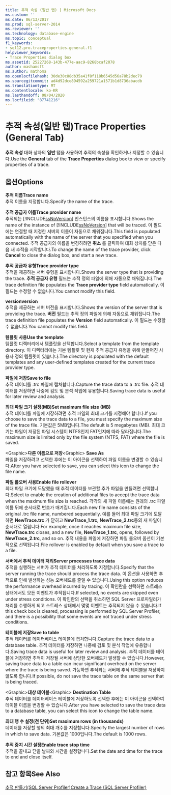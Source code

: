 ```yaml
---
title: 추적 속성 (일반 탭) | Microsoft Docs
ms.custom: ''
ms.date: 06/13/2017
ms.prod: sql-server-2014
ms.reviewer: ''
ms.technology: database-engine
ms.topic: conceptual
f1_keywords:
- sql12.pro.traceproperties.general.f1
helpviewer_keywords:
- Trace Properties dialog box
ms.assetid: 25227268-143b-477e-aac9-8268bcaf2078
author: mashamsft
ms.author: mathoma
ms.openlocfilehash: 30de30c88db35a41f8f118b6545d56a78b2dec79
ms.sourcegitcommit: ad4d92dce894592a259721a1571b1d8736abacdb
ms.translationtype: MT
ms.contentlocale: ko-KR
ms.lasthandoff: 08/04/2020
ms.locfileid: "87741216"
---
```

# <a name="trace-properties-general-tab"></a><span data-ttu-id="acde8-102">추적 속성(일반 탭)</span><span class="sxs-lookup"><span data-stu-id="acde8-102">Trace Properties (General Tab)</span></span>
  <span data-ttu-id="acde8-103">**추적 속성** 대화 상자의 **일반** 탭을 사용하여 추적의 속성을 확인하거나 지정할 수 있습니다.</span><span class="sxs-lookup"><span data-stu-id="acde8-103">Use the **General** tab of the **Trace Properties** dialog box to view or specify properties of a trace.</span></span>  
  
## <a name="options"></a><span data-ttu-id="acde8-104">옵션</span><span class="sxs-lookup"><span data-stu-id="acde8-104">Options</span></span>  
 <span data-ttu-id="acde8-105">**추적 이름**</span><span class="sxs-lookup"><span data-stu-id="acde8-105">**Trace name**</span></span>  
 <span data-ttu-id="acde8-106">추적 이름을 지정합니다.</span><span class="sxs-lookup"><span data-stu-id="acde8-106">Specify the name of the trace.</span></span>  
  
 <span data-ttu-id="acde8-107">**추적 공급자 이름**</span><span class="sxs-lookup"><span data-stu-id="acde8-107">**Trace provider name**</span></span>  
 <span data-ttu-id="acde8-108">추적되는 [!INCLUDE[ssNoVersion](../includes/ssnoversion-md.md)] 인스턴스의 이름을 표시합니다.</span><span class="sxs-lookup"><span data-stu-id="acde8-108">Shows the name of the instance of [!INCLUDE[ssNoVersion](../includes/ssnoversion-md.md)] that will be traced.</span></span> <span data-ttu-id="acde8-109">이 필드에는 연결할 때 지정한 서버의 이름이 자동으로 채워집니다.</span><span class="sxs-lookup"><span data-stu-id="acde8-109">This field is populated automatically with the name of the server that you specified when you connected.</span></span> <span data-ttu-id="acde8-110">추적 공급자의 이름을 변경하려면 **취소** 를 클릭하여 대화 상자를 닫은 다음 새 추적을 시작합니다.</span><span class="sxs-lookup"><span data-stu-id="acde8-110">To change the name of the trace provider, click **Cancel** to close the dialog box, and start a new trace.</span></span>  
  
 <span data-ttu-id="acde8-111">**추적 공급자 유형**</span><span class="sxs-lookup"><span data-stu-id="acde8-111">**Trace provider type**</span></span>  
 <span data-ttu-id="acde8-112">추적을 제공하는 서버 유형을 표시합니다.</span><span class="sxs-lookup"><span data-stu-id="acde8-112">Shows the server type that is providing the trace.</span></span> <span data-ttu-id="acde8-113">**추적 공급자 유형** 필드는 추적 정의 파일에 의해 자동으로 채워집니다.</span><span class="sxs-lookup"><span data-stu-id="acde8-113">The trace definition file populates the **Trace provider type** field automatically.</span></span> <span data-ttu-id="acde8-114">이 필드는 수정할 수 없습니다.</span><span class="sxs-lookup"><span data-stu-id="acde8-114">You cannot modify this field.</span></span>  
  
 <span data-ttu-id="acde8-115">**version**</span><span class="sxs-lookup"><span data-stu-id="acde8-115">**version**</span></span>  
 <span data-ttu-id="acde8-116">추적을 제공하는 서버 버전을 표시합니다.</span><span class="sxs-lookup"><span data-stu-id="acde8-116">Shows the version of the server that is providing the trace.</span></span> <span data-ttu-id="acde8-117">**버전** 필드는 추적 정의 파일에 의해 자동으로 채워집니다.</span><span class="sxs-lookup"><span data-stu-id="acde8-117">The trace definition file populates the **Version** field automatically.</span></span> <span data-ttu-id="acde8-118">이 필드는 수정할 수 없습니다.</span><span class="sxs-lookup"><span data-stu-id="acde8-118">You cannot modify this field.</span></span>  
  
 <span data-ttu-id="acde8-119">**템플릿 사용**</span><span class="sxs-lookup"><span data-stu-id="acde8-119">**Use the template**</span></span>  
 <span data-ttu-id="acde8-120">템플릿 디렉터리에서 템플릿을 선택합니다.</span><span class="sxs-lookup"><span data-stu-id="acde8-120">Select a template from the template directory.</span></span> <span data-ttu-id="acde8-121">이 디렉터리에는 기본 템플릿 및 현재 추적 공급자 유형을 위해 만들어진 사용자 정의 템플릿이 있습니다.</span><span class="sxs-lookup"><span data-stu-id="acde8-121">The directory is populated with the default templates and any user-defined templates created for the current trace provider type.</span></span>  
  
 <span data-ttu-id="acde8-122">**파일에 저장**</span><span class="sxs-lookup"><span data-stu-id="acde8-122">**Save to file**</span></span>  
 <span data-ttu-id="acde8-123">추적 데이터를 .trc 파일에 캡처합니다.</span><span class="sxs-lookup"><span data-stu-id="acde8-123">Capture the trace data to a .trc file.</span></span> <span data-ttu-id="acde8-124">추적 데이터를 저장하면 나중에 검토 및 분석 작업에 유용합니다.</span><span class="sxs-lookup"><span data-stu-id="acde8-124">Saving trace data is useful for later review and analysis.</span></span>  
  
 <span data-ttu-id="acde8-125">**최대 파일 크기 설정(MB)**</span><span class="sxs-lookup"><span data-stu-id="acde8-125">**Set maximum file size (MB)**</span></span>  
 <span data-ttu-id="acde8-126">추적 데이터를 파일에 저장하려면 추적 파일의 최대 크기를 지정해야 합니다.</span><span class="sxs-lookup"><span data-stu-id="acde8-126">If you choose to save the trace data to a file, you must specify the maximum size of the trace file.</span></span> <span data-ttu-id="acde8-127">기본값은 5MB입니다.</span><span class="sxs-lookup"><span data-stu-id="acde8-127">The default is 5 megabytes (MB).</span></span> <span data-ttu-id="acde8-128">최대 크기는 파일이 저장된 파일 시스템이 NTFS인지 FAT인지에 따라 달라집니다.</span><span class="sxs-lookup"><span data-stu-id="acde8-128">The maximum size is limited only by the file system (NTFS, FAT) where the file is saved.</span></span>  
  
 <span data-ttu-id="acde8-129">\<Graphic>**다른 이름으로 저장**</span><span class="sxs-lookup"><span data-stu-id="acde8-129">\<Graphic> **Save As**</span></span>  
 <span data-ttu-id="acde8-130">파일을 저장하려고 선택한 후에는 이 아이콘을 선택하여 파일 이름을 변경할 수 있습니다.</span><span class="sxs-lookup"><span data-stu-id="acde8-130">After you have selected to save, you can select this icon to change the file name.</span></span>  
  
 <span data-ttu-id="acde8-131">**파일 롤오버 사용**</span><span class="sxs-lookup"><span data-stu-id="acde8-131">**Enable file rollover**</span></span>  
 <span data-ttu-id="acde8-132">최대 파일 크기에 도달했을 때 추적 데이터를 보관할 추가 파일을 만들려면 선택합니다.</span><span class="sxs-lookup"><span data-stu-id="acde8-132">Select to enable the creation of additional files to accept the trace data when the maximum file size is reached.</span></span> <span data-ttu-id="acde8-133">각각의 새 파일 이름에는 원래의 .trc 파일 이름 뒤에 순서대로 번호가 매겨집니다.</span><span class="sxs-lookup"><span data-stu-id="acde8-133">Each new file name consists of the original .trc file name, numbered sequentially.</span></span> <span data-ttu-id="acde8-134">예를 들어 최대 파일 크기에 도달하면 **NewTrace.trc** 가 닫히고 **NewTrace_1.trc**, **NewTrace_2.trc**등의 새 파일이 순서대로 열립니다.</span><span class="sxs-lookup"><span data-stu-id="acde8-134">For example, once it reaches maximum file size, **NewTrace.trc** closes, and a new file, **NewTrace_1.trc**, opens, followed by **NewTrace_2.trc**, and so on.</span></span> <span data-ttu-id="acde8-135">추적 내용을 파일에 저장하면 파일 롤오버 옵션이 기본적으로 선택됩니다.</span><span class="sxs-lookup"><span data-stu-id="acde8-135">File rollover is enabled by default when you save a trace to a file.</span></span>  
  
 <span data-ttu-id="acde8-136">**서버에서 추적 데이터 처리**</span><span class="sxs-lookup"><span data-stu-id="acde8-136">**Server processes trace data**</span></span>  
 <span data-ttu-id="acde8-137">추적을 실행하는 서버가 추적 데이터를 처리하도록 지정합니다.</span><span class="sxs-lookup"><span data-stu-id="acde8-137">Specify that the server running the trace should process the trace data.</span></span> <span data-ttu-id="acde8-138">이 옵션을 사용하면 추적으로 인해 발생하는 성능 오버헤드를 줄일 수 있습니다.</span><span class="sxs-lookup"><span data-stu-id="acde8-138">Using this option reduces the performance overhead incurred by tracing.</span></span> <span data-ttu-id="acde8-139">이 확인란을 선택하면 스트레스 상태에서도 모든 이벤트가 추적됩니다.</span><span class="sxs-lookup"><span data-stu-id="acde8-139">If selected, no events are skipped even under stress conditions.</span></span> <span data-ttu-id="acde8-140">이 확인란의 선택을 취소하면 SQL Server 프로파일러가 처리를 수행하게 되고 스트레스 상태에서 몇몇 이벤트는 추적되지 않을 수 있습니다.</span><span class="sxs-lookup"><span data-stu-id="acde8-140">If this check box is cleared, processing is performed by SQL Server Profiler, and there is a possibility that some events are not traced under stress conditions.</span></span>  
  
 <span data-ttu-id="acde8-141">**테이블에 저장**</span><span class="sxs-lookup"><span data-stu-id="acde8-141">**Save to table**</span></span>  
 <span data-ttu-id="acde8-142">추적 데이터를 데이터베이스 테이블에 캡처합니다.</span><span class="sxs-lookup"><span data-stu-id="acde8-142">Capture the trace data to a database table.</span></span> <span data-ttu-id="acde8-143">추적 데이터를 저장하면 나중에 검토 및 분석 작업에 유용합니다.</span><span class="sxs-lookup"><span data-stu-id="acde8-143">Saving trace data is useful for later review and analysis.</span></span> <span data-ttu-id="acde8-144">추적 데이터를 테이블에 저장하면 추적이 저장될 서버에 상당한 오버헤드가 발생할 수 있습니다.</span><span class="sxs-lookup"><span data-stu-id="acde8-144">However, saving trace data to a table can incur significant overhead on the server where the trace is being saved.</span></span> <span data-ttu-id="acde8-145">가능하면 추적되는 서버에 추적 테이블을 저장하지 않도록 합니다.</span><span class="sxs-lookup"><span data-stu-id="acde8-145">If possible, do not save the trace table on the same server that is being traced.</span></span>  
  
 <span data-ttu-id="acde8-146">\<Graphic>**대상 테이블**</span><span class="sxs-lookup"><span data-stu-id="acde8-146">\<Graphic> **Destination Table**</span></span>  
 <span data-ttu-id="acde8-147">추적 데이터를 데이터베이스 테이블에 저장하도록 선택한 후에는 이 아이콘을 선택하여 테이블 이름을 변경할 수 있습니다.</span><span class="sxs-lookup"><span data-stu-id="acde8-147">After you have selected to save the trace data to a database table, you can select this icon to change the table name.</span></span>  
  
 <span data-ttu-id="acde8-148">**최대 행 수 설정(천 단위)**</span><span class="sxs-lookup"><span data-stu-id="acde8-148">**Set maximum rows (in thousands)**</span></span>  
 <span data-ttu-id="acde8-149">데이터를 저장할 행의 최대 개수를 지정합니다.</span><span class="sxs-lookup"><span data-stu-id="acde8-149">Specify the largest number of rows in which to save data.</span></span> <span data-ttu-id="acde8-150">기본값은 1000입니다.</span><span class="sxs-lookup"><span data-stu-id="acde8-150">The default is 1000 rows.</span></span>  
  
 <span data-ttu-id="acde8-151">**추적 중지 시간 설정**</span><span class="sxs-lookup"><span data-stu-id="acde8-151">**Enable trace stop time**</span></span>  
 <span data-ttu-id="acde8-152">추적을 끝내고 닫을 날짜와 시간을 설정합니다.</span><span class="sxs-lookup"><span data-stu-id="acde8-152">Set the date and time for the trace to end and close itself.</span></span>  
  
## <a name="see-also"></a><span data-ttu-id="acde8-153">참고 항목</span><span class="sxs-lookup"><span data-stu-id="acde8-153">See Also</span></span>  
 [<span data-ttu-id="acde8-154">추적 만들기&#40;SQL Server Profiler&#41;</span><span class="sxs-lookup"><span data-stu-id="acde8-154">Create a Trace &#40;SQL Server Profiler&#41;</span></span>](../tools/sql-server-profiler/create-a-trace-sql-server-profiler.md)  
  
  
